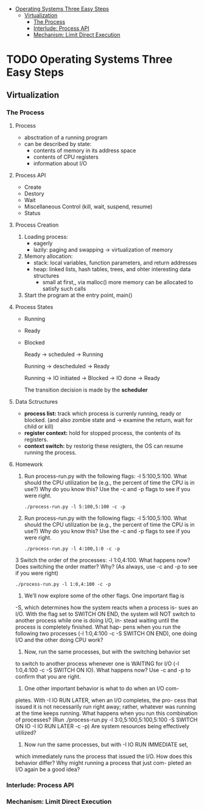   - [Operating Systems Three Easy Steps](#sec-1)
    - [Virtualization](#sec-1-1)
      - [The Process](#sec-1-1-1)
      - [Interlude: Process API](#sec-1-1-2)
      - [Mechanism: Limit Direct Execution](#sec-1-1-3)

# TODO Operating Systems Three Easy Steps<a id="sec-1"></a>

## Virtualization<a id="sec-1-1"></a>

### The Process<a id="sec-1-1-1"></a>


1.  Process

    -   absctration of a running program
    -   can be described by state:
        -   contents of memory in its address space
        -   contents of CPU registers
        -   information about I/O

2.  Process API

    -   Create
    -   Destory
    -   Wait
    -   Miscellaneous Control (kill, wait, suspend, resume)
    -   Status

3.  Process Creation

    1.  Loading process:
        -   eagerly
        -   lazily: paging and swapping -> virtualization of memory
    2.  Memory allocation:
        -   stack: local variables, function parameters, and return addresses
        -   heap: linked lists, hash tables, trees, and ohter interesting data structures
            -   small at first,, via malloc() more memory can be allocated to satisfy such calls
    3.  Start the program at the entry point, main()

4.  Process States

    -   Running
    -   Ready
    -   Blocked
        
        Ready -> scheduled -> Running
        
        Running -> descheduled -> Ready
        
        Running -> IO initiated -> Blocked -> IO done -> Ready
        
        The transition decision is made by the **scheduler**

5.  Data Sctructures

    -   **process list:** track which process is currenly running, ready or blocked. (and also zombie state and -> examine the return, wait for child or kill)
    -   **register context:** hold for stopped process, the contents of its registers.
    -   **context switch:** by restorig these resigters, the OS can resume running the process.

6.  Homework

    1.  Run process-run.py with the following flags: -l 5:100,5:100. What should the CPU utilization be (e.g., the percent of time the CPU is in use?) Why do you know this? Use the -c and -p flags to see if you were right.
        
        ```shell
        ./process-run.py -l 5:100,5:100 -c -p
        ```
    
    2.  Run process-run.py with the following flags: -l 5:100,5:100. What should the CPU utilization be (e.g., the percent of time the CPU is in use?) Why do you know this? Use the -c and -p flags to see if you were right.
        
        ```shell
        ./process-run.py -l 4:100,1:0 -c -p
        ```
    
    3 Switch the order of the processes: -l 1:0,4:100. What happens now? Does switching the order matter? Why? (As always, use -c and -p to see if you were right)
    
    ```shell
    ./process-run.py -l 1:0,4:100 -c -p
    ```
    
    1.  We’ll now explore some of the other flags. One important flag is
    
    -S, which determines how the system reacts when a process is- sues an I/O. With the flag set to SWITCH ON END, the system will NOT switch to another process while one is doing I/O, in- stead waiting until the process is completely finished. What hap- pens when you run the following two processes (-l 1:0,4:100 -c -S SWITCH ON END), one doing I/O and the other doing CPU work?
    
    1.  Now, run the same processes, but with the switching behavior set
    
    to switch to another process whenever one is WAITING for I/O (-l 1:0,4:100 -c -S SWITCH ON IO). What happens now? Use -c and -p to confirm that you are right.
    
    1.  One other important behavior is what to do when an I/O com-
    
    pletes. With -I IO RUN LATER, when an I/O completes, the pro- cess that issued it is not necessarily run right away; rather, whatever was running at the time keeps running. What happens when you run this combination of processes? (Run ./process-run.py -l 3:0,5:100,5:100,5:100 -S SWITCH ON IO -I IO RUN LATER -c -p) Are system resources being effectively utilized?
    
    1.  Now run the same processes, but with -I IO RUN IMMEDIATE set,
    
    which immediately runs the process that issued the I/O. How does this behavior differ? Why might running a process that just com- pleted an I/O again be a good idea?

### Interlude: Process API<a id="sec-1-1-2"></a>

### Mechanism: Limit Direct Execution<a id="sec-1-1-3"></a>

